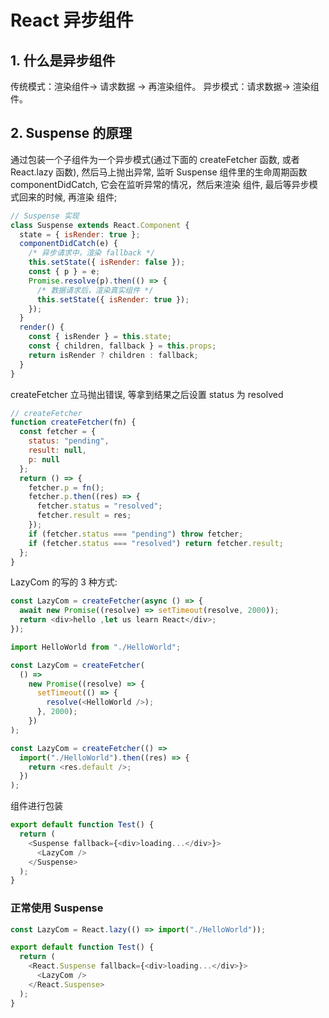 # React 异步组件

## 1. 什么是异步组件

传统模式：渲染组件-> 请求数据 -> 再渲染组件。
异步模式：请求数据-> 渲染组件。

## 2. Suspense 的原理

通过包装一个子组件为一个异步模式(通过下面的 createFetcher 函数, 或者 React.lazy 函数), 然后马上抛出异常,
监听 Suspense 组件里的生命周期函数 componentDidCatch, 它会在监听异常的情况，然后来渲染 <Fallback /> 组件,
最后等异步模式回来的时候, 再渲染 <Children /> 组件;

```js
// Suspense 实现
class Suspense extends React.Component {
  state = { isRender: true };
  componentDidCatch(e) {
    /* 异步请求中，渲染 fallback */
    this.setState({ isRender: false });
    const { p } = e;
    Promise.resolve(p).then(() => {
      /* 数据请求后，渲染真实组件 */
      this.setState({ isRender: true });
    });
  }
  render() {
    const { isRender } = this.state;
    const { children, fallback } = this.props;
    return isRender ? children : fallback;
  }
}
```

createFetcher 立马抛出错误, 等拿到结果之后设置 status 为 resolved

```js
// createFetcher
function createFetcher(fn) {
  const fetcher = {
    status: "pending",
    result: null,
    p: null
  };
  return () => {
    fetcher.p = fn();
    fetcher.p.then((res) => {
      fetcher.status = "resolved";
      fetcher.result = res;
    });
    if (fetcher.status === "pending") throw fetcher;
    if (fetcher.status === "resolved") return fetcher.result;
  };
}
```

LazyCom 的写的 3 种方式:

```js
const LazyCom = createFetcher(async () => {
  await new Promise((resolve) => setTimeout(resolve, 2000));
  return <div>hello ,let us learn React</div>;
});
```

```js
import HelloWorld from "./HelloWorld";

const LazyCom = createFetcher(
  () =>
    new Promise((resolve) => {
      setTimeout(() => {
        resolve(<HelloWorld />);
      }, 2000);
    })
);
```

```js
const LazyCom = createFetcher(() =>
  import("./HelloWorld").then((res) => {
    return <res.default />;
  })
);
```

组件进行包装

```js
export default function Test() {
  return (
    <Suspense fallback={<div>loading...</div>}>
      <LazyCom />
    </Suspense>
  );
}
```

### 正常使用 Suspense

```js
const LazyCom = React.lazy(() => import("./HelloWorld"));

export default function Test() {
  return (
    <React.Suspense fallback={<div>loading...</div>}>
      <LazyCom />
    </React.Suspense>
  );
}
```
